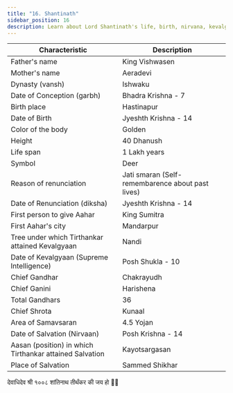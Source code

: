```yaml
---
title: "16. Shantinath"
sidebar_position: 16
description: Learn about Lord Shantinath's life, birth, nirvana, kevalgyan, and other important details.
---
```


| Characteristic | Description |
|---|---|
| Father's name | King Vishwasen |
| Mother's name | Aeradevi |
| Dynasty (vansh) | Ishwaku |
| Date of Conception (garbh) | Bhadra Krishna - 7 |
| Birth place | Hastinapur |
| Date of Birth | Jyeshth Krishna - 14 |
| Color of the body | Golden |
| Height | 40 Dhanush |
| Life span | 1 Lakh years |
| Symbol | Deer |
| Reason of renunciation | Jati smaran (Self-remembarence about past lives) |
| Date of Renunciation (diksha) | Jyeshth Krishna - 14 |
| First person to give Aahar | King Sumitra |
| First Aahar's city | Mandarpur |
| Tree under which Tirthankar attained Kevalgyaan | Nandi |
| Date of Kevalgyaan (Supreme Intelligence) | Posh Shukla - 10 |
| Chief Gandhar | Chakrayudh |
| Chief Ganini | Harishena |
| Total Gandhars | 36 |
| Chief Shrota | Kunaal |
| Area of Samavsaran | 4.5 Yojan |
| Date of Salvation (Nirvaan) | Posh Krishna - 14 |
| Aasan (position) in which Tirthankar attained Salvation | Kayotsargasan |
| Place of Salvation | Sammed Shikhar |

<p style={{textAlign: "center", fontWeight: 'bold'}}>देवाधिदेव श्री १००८ शांतिनाथ तीर्थंकर की जय हो 🙏🏻</p>